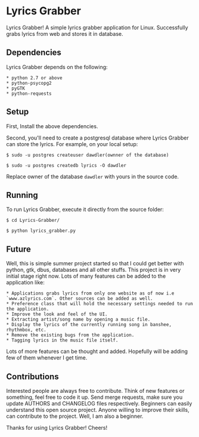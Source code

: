 # Lyrics Grabber

Lyrics Grabber! A simple lyrics grabber application for Linux. Successfully grabs lyrics from web and stores it in database.

## Dependencies

Lyrics Grabber depends on the following:

	* python 2.7 or above
	* python-psycopg2
	* pyGTK
	* python-requests

## Setup

First, Install the above dependencies.

Second, you'll need to create a postgresql database where Lyrics Grabber can store the lyrics. For example, on your local setup:

	$ sudo -u postgres createuser dawdler(ownner of the database)

	$ sudo -u postgres createdb lyrics -O dawdler

Replace owner of the database `dawdler` with yours in the source code.

## Running

To run Lyrics Grabber, execute it directly from the source folder:
	
	$ cd Lyrics-Grabber/

	$ python lyrics_grabber.py

## Future

Well, this is simple summer project started  so that I could get better with python, gtk, dbus, databases and all other stuffs. This project is in very initial stage right now. Lots of many features can be added to the application like:

	* Applications grabs lyrics from only one website as of now i.e `www.azlyrics.com`. Other sources can be added as well.
	* Preference class that will hold the necessary settings needed to run the application.
	* Improve the look and feel of the UI.
	* Extracting artist/song name by opening a music file.
	* Display the lyrics of the currently running song in banshee, rhythmbox, etc.
	* Remove the existing bugs from the application.
	* Tagging lyrics in the music file itself.

Lots of more features can be thought and added. Hopefully will be adding few of them whenever I get time.

## Contributions

Interested people are always free to contribute. Think of new features or something, feel free to code it up. Send merge requests, make sure you update AUTHORS and CHANGELOG files respectively. Beginners can easily understand this open source project. Anyone willing to improve their skills, can contribute to the project. Well, I am also a beginner. 

Thanks for using Lyrics Grabber! Cheers!

